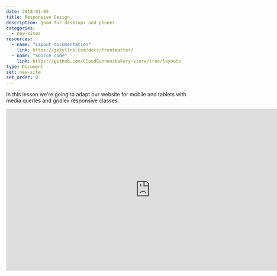 ```yaml
---
date: 2018-01-05
title: Responsive Design
description: good for desktops and phones
categories:
  - new-sites
resources:
  - name: "Layout documentation"
    link: https://jekyllrb.com/docs/frontmatter/
  - name: "Source code"
    link: https://github.com/CloudCannon/bakery-store/tree/layouts
type: Document
set: new-site
set_order: 0
---
```

In this lesson we're going to adapt our website for mobile and tablets with media queries and gridlex responsive classes.

<iframe width="778" height="438" src="https://www.youtube.com/embed/-5pYoowquQo" frameborder="0" allow="accelerometer; autoplay; encrypted-media; gyroscope; picture-in-picture" allowfullscreen></iframe>
